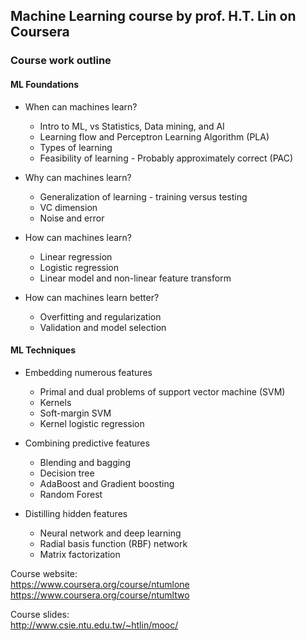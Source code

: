 ## Machine Learning course by prof. H.T. Lin on Coursera

### Course work outline


#### ML Foundations

* When can machines learn?
  - Intro to ML, vs Statistics, Data mining, and AI
  - Learning flow and Perceptron Learning Algorithm (PLA)
  - Types of learning
  - Feasibility of learning - Probably approximately correct (PAC)

* Why can machines learn?
  - Generalization of learning - training versus testing
  - VC dimension
  - Noise and error

* How can machines learn?
  - Linear regression
  - Logistic regression
  - Linear model and non-linear feature transform

* How can machines learn better?
  - Overfitting and regularization
  - Validation and model selection

#### ML Techniques

* Embedding numerous features
  - Primal and dual problems of support vector machine (SVM)
  - Kernels
  - Soft-margin SVM
  - Kernel logistic regression

* Combining predictive features
  - Blending and bagging
  - Decision tree
  - AdaBoost and Gradient boosting
  - Random Forest

* Distilling hidden features
  - Neural network and deep learning
  - Radial basis function (RBF) network
  - Matrix factorization


Course website:  
https://www.coursera.org/course/ntumlone  
https://www.coursera.org/course/ntumltwo

Course slides:  
http://www.csie.ntu.edu.tw/~htlin/mooc/



